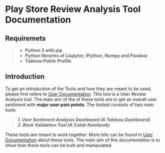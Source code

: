 # Play Store Review Analysis Tool Documentation

## Requiremets  
>- **Python 3 with pip**
>- **Python libraries of (Jupyter, IPython, Numpy and Pandas)**
>- **Tableau Public Profile**  

## Introduction  
To get an introduction of the Tools and how they are meant to be used, please first refere to [User Documentation](https://github.com/cd-shubhamkumar/Play-Store-Review-Analysis-Tool/raw/master/User%20Documentation.pdf). This tool is a User Review Analysis tool. The main aim of the of these tools are to get an overall user sentiment with **major user pain points**. The toolset consists of two main tools:  
> ***1. User Sentiment Analysis Dashboard (A Tableau Dashboard)***  
> ***2. Back Validation Tool (A Colab Notebook)***  

These tools are meant to work together. More info can be found in  [User Documentation](https://github.com/cd-shubhamkumar/Play-Store-Review-Analysis-Tool/raw/master/User%20Documentation.pdf) about these tools. The main aim of this documentation is to show how these tools can be built and manipulated.  


